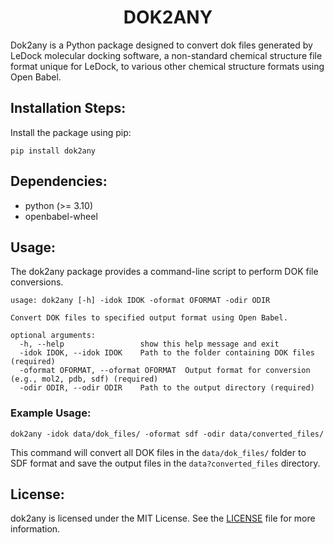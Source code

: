 <h1 align="center" id="title">DOK2ANY</h1>

<p id="description">Dok2any is a Python package designed to convert dok files generated by LeDock molecular docking software, a non-standard chemical structure file format unique for LeDock, to various other chemical structure formats using Open Babel.</p>

<h2>Installation Steps:</h2>

<p>Install the package using pip:</p>

<pre><code>pip install dok2any
</code></pre>

<h2>Dependencies:</h2>

<ul>
    <li>python (>= 3.10)</li>
    <li>openbabel-wheel</li>
</ul>

<h2>Usage:</h2>

<p>The dok2any package provides a command-line script to perform DOK file conversions.</p>

<pre><code>usage: dok2any [-h] -idok IDOK -oformat OFORMAT -odir ODIR

Convert DOK files to specified output format using Open Babel.

optional arguments:
  -h, --help                 show this help message and exit
  -idok IDOK, --idok IDOK    Path to the folder containing DOK files (required)
  -oformat OFORMAT, --oformat OFORMAT  Output format for conversion (e.g., mol2, pdb, sdf) (required)
  -odir ODIR, --odir ODIR    Path to the output directory (required)
</code></pre>

<h3>Example Usage:</h3>

<pre><code>dok2any -idok data/dok_files/ -oformat sdf -odir data/converted_files/
</code></pre>

<p>This command will convert all DOK files in the <code>data/dok_files/</code> folder to SDF format and save the output files in the <code>data?converted_files</code> directory.</p>

<h2>License:</h2>

<p>dok2any is licensed under the MIT License. See the <a href="LICENSE">LICENSE</a> file for more information.</p>


